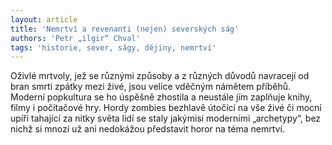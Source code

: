 ```yaml
---
layout: article
title: 'Nemrtví a revenanti (nejen) severských ság'
authors: 'Petr „ilgir“ Chval'
tags: 'historie, sever, ságy, dějiny, nemrtví'
---
```


Oživlé mrtvoly, jež se různými způsoby
a z různých důvodů navracejí od
bran smrti zpátky mezi živé, jsou velice
vděčným námětem příběhů. Moderní
popkultura se ho úspěšně zhostila
a neustále jím zaplňuje knihy,
filmy i počítačové hry. Hordy zombies
bezhlavě útočící na vše živé či mocní
upíři tahající za nitky světa lidí se staly
jakýmisi moderními „archetypy“,
bez nichž si mnozí už ani nedokážou
představit horor na téma nemrtví.
